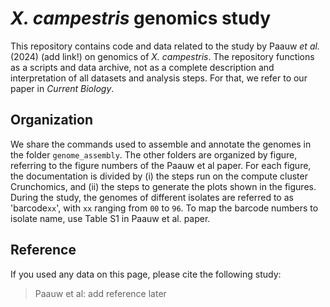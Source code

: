 # *X. campestris* genomics study

This repository contains code and data related to the study by Paauw *et al.* (2024) (add link!) on genomics of *X. campestris*. The repository functions as a scripts and data archive, not as a complete description and interpretation of all datasets and analysis steps. For that, we refer to our paper in *Current Biology*. 

## Organization

We share the commands used to assemble and annotate the genomes in the folder `genome_assembly`. The other folders are organized by figure, referring to the figure numbers of the Paauw et al paper. For each figure, the documentation is divided by (i) the steps run on the compute cluster Crunchomics, and (ii) the steps to generate the plots shown in the figures. During the study, the genomes of different isolates are referred to as 'barcode`xx`', with `xx` ranging from `00` to `96`. To map the barcode numbers to isolate name, use Table S1 in Paauw et al. paper.

## Reference

If you used any data on this page, please cite the following study:

> Paauw et al: add reference later 

